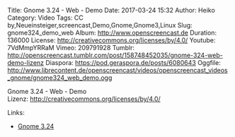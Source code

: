 Title: Gnome 3.24 - Web - Demo
Date: 2017-03-24 15:32
Author: Heiko
Category: Video
Tags: CC by,Neueinsteiger,screencast,Demo,Gnome,Gnome3,Linux
Slug: gnome324_demo_web
Album: http://www.openscreencast.de
Duration: 136000
License: http://creativecommons.org/licenses/by/4.0/
Youtube: 7VdMmpYRRaM
Vimeo: 209791928
Tumblr: http://openscreencast.tumblr.com/post/158748452035/gnome-324-web-demo-lizenz
Diaspora: https://pod.geraspora.de/posts/6080643
Oggfile: http://www.librecontent.de/openscreencast/videos/openscreencast_videos_gnome/gnome324_web_demo.ogg

Gnome 3.24 - Web - Demo  
Lizenz: <http://creativecommons.org/licenses/by/4.0/>  
  

Links:

  * [Gnome 3.24](https://help.gnome.org/misc/release-notes/3.24/)

